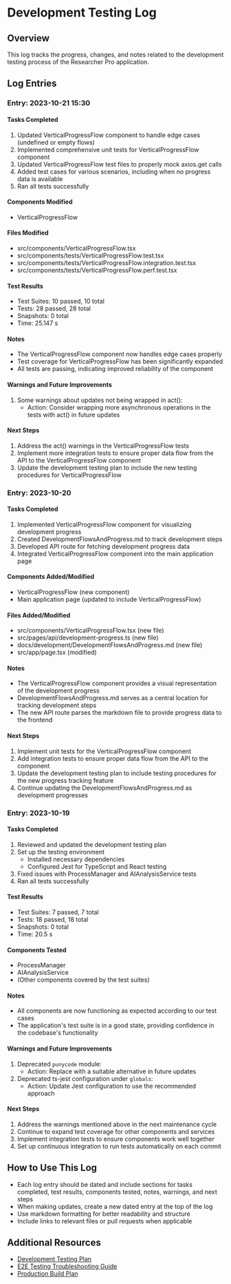 # Development Testing Log

## Overview
This log tracks the progress, changes, and notes related to the development testing process of the Researcher Pro application.

## Log Entries

### Entry: 2023-10-21 15:30

#### Tasks Completed
1. Updated VerticalProgressFlow component to handle edge cases (undefined or empty flows)
2. Implemented comprehensive unit tests for VerticalProgressFlow component
3. Updated VerticalProgressFlow test files to properly mock axios.get calls
4. Added test cases for various scenarios, including when no progress data is available
5. Ran all tests successfully

#### Components Modified
- VerticalProgressFlow

#### Files Modified
- src/components/VerticalProgressFlow.tsx
- src/components/tests/VerticalProgressFlow.test.tsx
- src/components/tests/VerticalProgressFlow.integration.test.tsx
- src/components/tests/VerticalProgressFlow.perf.test.tsx

#### Test Results
- Test Suites: 10 passed, 10 total
- Tests: 28 passed, 28 total
- Snapshots: 0 total
- Time: 25.147 s

#### Notes
- The VerticalProgressFlow component now handles edge cases properly
- Test coverage for VerticalProgressFlow has been significantly expanded
- All tests are passing, indicating improved reliability of the component

#### Warnings and Future Improvements
1. Some warnings about updates not being wrapped in act():
   - Action: Consider wrapping more asynchronous operations in the tests with act() in future updates

#### Next Steps
1. Address the act() warnings in the VerticalProgressFlow tests
2. Implement more integration tests to ensure proper data flow from the API to the VerticalProgressFlow component
3. Update the development testing plan to include the new testing procedures for VerticalProgressFlow

### Entry: 2023-10-20

#### Tasks Completed
1. Implemented VerticalProgressFlow component for visualizing development progress
2. Created DevelopmentFlowsAndProgress.md to track development steps
3. Developed API route for fetching development progress data
4. Integrated VerticalProgressFlow component into the main application page

#### Components Added/Modified
- VerticalProgressFlow (new component)
- Main application page (updated to include VerticalProgressFlow)

#### Files Added/Modified
- src/components/VerticalProgressFlow.tsx (new file)
- src/pages/api/development-progress.ts (new file)
- docs/development/DevelopmentFlowsAndProgress.md (new file)
- src/app/page.tsx (modified)

#### Notes
- The VerticalProgressFlow component provides a visual representation of the development progress
- DevelopmentFlowsAndProgress.md serves as a central location for tracking development steps
- The new API route parses the markdown file to provide progress data to the frontend

#### Next Steps
1. Implement unit tests for the VerticalProgressFlow component
2. Add integration tests to ensure proper data flow from the API to the component
3. Update the development testing plan to include testing procedures for the new progress tracking feature
4. Continue updating the DevelopmentFlowsAndProgress.md as development progresses

### Entry: 2023-10-19

#### Tasks Completed
1. Reviewed and updated the development testing plan
2. Set up the testing environment
   - Installed necessary dependencies
   - Configured Jest for TypeScript and React testing
3. Fixed issues with ProcessManager and AIAnalysisService tests
4. Ran all tests successfully

#### Test Results
- Test Suites: 7 passed, 7 total
- Tests: 18 passed, 18 total
- Snapshots: 0 total
- Time: 20.5 s

#### Components Tested
- ProcessManager
- AIAnalysisService
- (Other components covered by the test suites)

#### Notes
- All components are now functioning as expected according to our test cases
- The application's test suite is in a good state, providing confidence in the codebase's functionality

#### Warnings and Future Improvements
1. Deprecated `punycode` module:
   - Action: Replace with a suitable alternative in future updates
2. Deprecated ts-jest configuration under `globals`:
   - Action: Update Jest configuration to use the recommended approach

#### Next Steps
1. Address the warnings mentioned above in the next maintenance cycle
2. Continue to expand test coverage for other components and services
3. Implement integration tests to ensure components work well together
4. Set up continuous integration to run tests automatically on each commit

## How to Use This Log
- Each log entry should be dated and include sections for tasks completed, test results, components tested, notes, warnings, and next steps
- When making updates, create a new dated entry at the top of the log
- Use markdown formatting for better readability and structure
- Include links to relevant files or pull requests when applicable

## Additional Resources
- [Development Testing Plan](./development-testing-plan.md)
- [E2E Testing Troubleshooting Guide](../e2e-testing-troubleshooting.md)
- [Production Build Plan](../production-build-plan.md)
